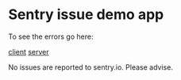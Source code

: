 # Sentry issue demo app

To see the errors go here:

[client](https://sentry-issue.vercel.app/?error=1)
[server](https://sentry-issue.vercel.app/api/hello?error=1)

No issues are reported to sentry.io. Please advise.